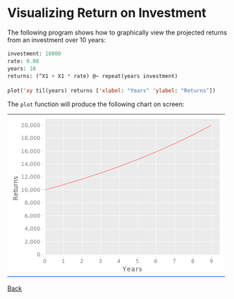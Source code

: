 # Visualizing Return on Investment

The following program shows how to graphically view the projected returns from an investment
over 10 years:

```lisp
investment: 10000
rate: 0.08
years: 10
returns: (^X1 + X1 * rate) @~ repeat(years investment)

plot('xy til(years) returns ['xlabel: "Years" 'ylabel: "Returns"])
```

The `plot` function will produce the following chart on screen:

![projected returns](../images/rets.png)

[Back](../sample.md)